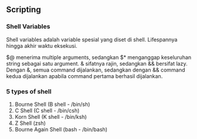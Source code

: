 ## Scripting

### Shell Variables
Shell variables adalah variable spesial yang diset di shell. Lifespannya hingga akhir waktu eksekusi.

$@ menerima multiple arguments, sedangkan $* menganggap keseluruhan string sebagai satu argument.
& sifatnya rajin, sedangkan && bersifat lazy. Dengan &, semua command dijalankan, sedangkan dengan && command kedua dijalankan apabila command pertama berhasil dijalankan.

### 5 types of shell
1. Bourne Shell (B shell - /bin/sh)
2. C Shell (C shell - /bin/csh)
3. Korn Shell (K shell - /bin/ksh) 
4. Z Shell (zsh)
5. Bourne Again Shell (bash - /bin/bash)
